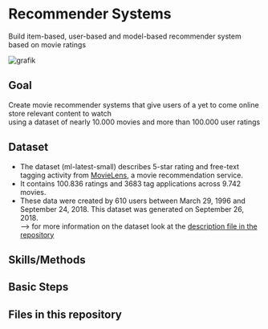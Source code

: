# Recommender Systems
Build item-based, user-based and model-based recommender system based on movie ratings

![grafik](https://user-images.githubusercontent.com/100354393/205451966-2a04b46f-e4b4-4723-948f-564818cd25d5.png)
 
## Goal
Create movie recommender systems that give users of a yet to come online store relevant content to watch    
using a dataset of nearly 10.000 movies and more than 100.000 user ratings

## Dataset
- The dataset (ml-latest-small) describes 5-star rating and free-text tagging activity from [MovieLens](http://movielens.org), a movie recommendation service. 
- It contains 100.836 ratings and 3683 tag applications across 9.742 movies.     
- These data were created by 610 users between March 29, 1996 and September 24, 2018. This dataset was generated on September 26, 2018.  
--> for more information on the dataset look at the [description file in the repository](../main/description_dataset.txt)  
## Skills/Methods

## Basic Steps 

## Files in this repository
